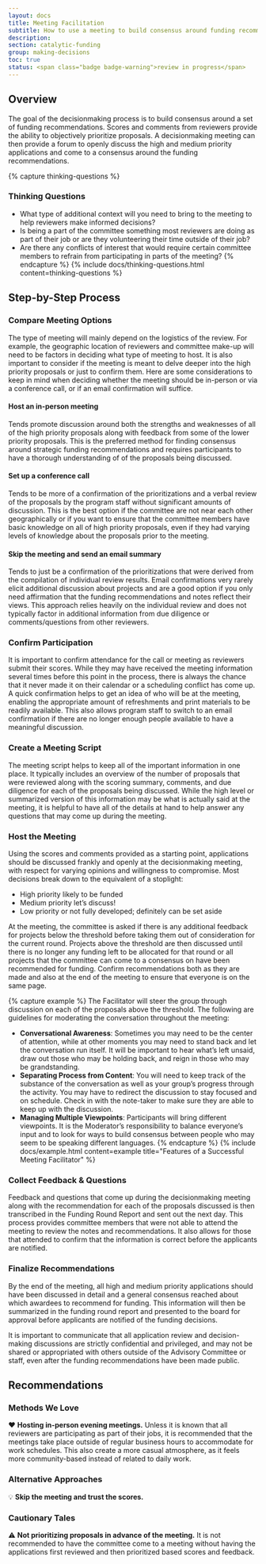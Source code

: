 ```yaml
---
layout: docs
title: Meeting Facilitation
subtitle: How to use a meeting to build consensus around funding recommendations.
description:
section: catalytic-funding
group: making-decisions
toc: true
status: <span class="badge badge-warning">review in progress</span>
---
```


## Overview

The goal of the decisionmaking process is to build consensus around a set of funding recommendations. Scores and comments from reviewers provide the ability to objectively prioritize proposals. A decisionmaking meeting can then provide a forum to openly discuss the high and medium priority applications and come to a consensus around the funding recommendations.

{% capture thinking-questions %}
### Thinking Questions

* What type of additional context will you need to bring to the meeting to help reviewers make informed decisions?
* Is being a part of the committee something most reviewers are doing as part of their job or are they volunteering their time outside of their job?
* Are there any conflicts of interest that would require certain committee members to refrain from participating in parts of the meeting?
{% endcapture %}
{% include docs/thinking-questions.html content=thinking-questions %}

## Step-by-Step Process

### Compare Meeting Options

The type of meeting will mainly depend on the logistics of the review. For example, the geographic location of reviewers and committee make-up will need to be factors in deciding what type of meeting to host. It is also important to consider if the meeting is meant to delve deeper into the high priority proposals or just to confirm them. Here are some considerations to keep in mind when deciding whether the meeting should be in-person or via a conference call, or if an email confirmation will suffice.

#### Host an in-person meeting

Tends promote discussion around both the strengths and weaknesses of all of the high priority proposals along with feedback from some of the lower priority proposals. This is the preferred method for finding consensus around strategic funding recommendations and requires participants to have a thorough understanding of of the proposals being discussed.

#### Set up a conference call

Tends to be more of a confirmation of the prioritizations and a verbal review of the proposals by the program staff without significant amounts of discussion. This is the best option if the committee are not near each other geographically or if you want to ensure that the committee members have basic knowledge on all of high priority proposals, even if they had varying levels of knowledge about the proposals prior to the meeting.

#### Skip the meeting and send an email summary

Tends to just be a confirmation of the prioritizations that were derived from the compilation of individual review results. Email confirmations very rarely elicit additional discussion about projects and are a good option if you only need affirmation that the funding recommendations and notes reflect their views. This approach relies heavily on the individual review and does not typically factor in additional information from due diligence or comments/questions from other reviewers.

### Confirm Participation

It is important to confirm attendance for the call or meeting as reviewers submit their scores. While they may have received the meeting information several times before this point in the process, there is always the chance that it never made it on their calendar or a scheduling conflict has come up. A quick confirmation helps to get an idea of who will be at the meeting, enabling the appropriate amount of refreshments and print materials to be readily available. This also allows program staff to switch to an email confirmation if there are no longer enough people available to have a meaningful discussion.

### Create a Meeting Script

The meeting script helps to keep all of the important information in one place. It typically includes an overview of the number of proposals that were reviewed along with the scoring summary, comments, and due diligence for each of the proposals being discussed. While the high level or summarized version of this information may be what is actually said at the meeting, it is helpful to have all of the details at hand to help answer any questions that may come up during the meeting.

### Host the Meeting

Using the scores and comments provided as a starting point, applications should be discussed frankly and openly at the decisionmaking meeting, with respect for varying opinions and willingness to compromise. Most decisions break down to the equivalent of a stoplight:

* <span class="badge badge-success">High priority</span> likely to be funded
* <span class="badge badge-warning">Medium priority</span> let’s discuss!
* <span class="badge badge-danger">Low priority</span> or not fully developed; definitely can be set aside

At the meeting, the committee is asked if there is any additional feedback for projects below the threshold before taking them out of consideration for the current round. Projects above the threshold are then discussed until there is no longer any funding left to be allocated for that round or all projects that the committee can come to a consensus on have been recommended for funding. Confirm recommendations both as they are made and also at the end of the meeting to ensure that everyone is on the same page.

{% capture example %}
The Facilitator will steer the group through discussion on each of the proposals above the threshold. The following are guidelines for moderating the conversation throughout the meeting:

* **Conversational Awareness**: Sometimes you may need to be the center of attention, while at other moments you may need to stand back and let the conversation run itself. It will be important to hear what’s left unsaid, draw out those who may be holding back, and reign in those who may be grandstanding.
* **Separating Process from Content**: You will need to keep track of the substance of the conversation as well as your group’s progress through the activity. You may have to redirect the discussion to stay focused and on schedule. Check in with the note-taker to make sure they are able to keep up with the discussion.
* **Managing Multiple Viewpoints**: Participants will bring different viewpoints. It is the Moderator’s responsibility to balance everyone’s input and to look for ways to build consensus between people who may seem to be speaking different languages.
{% endcapture %}
{% include docs/example.html content=example title="Features of a Successful Meeting Facilitator" %}

### Collect Feedback & Questions

Feedback and questions that come up during the decisionmaking meeting along with the recommendation for each of the proposals discussed is then transcribed in the Funding Round Report and sent out the next day. This process provides committee members that were not able to attend the meeting to review the notes and recommendations. It also allows for those that attended to confirm that the information is correct before the applicants are notified.

### Finalize Recommendations

By the end of the meeting, all high and medium priority applications should have been discussed in detail and a general consensus reached about which awardees to recommend for funding. This information will then be summarized in the funding round report and presented to the board for approval before applicants are notified of the funding decisions.

It is important to communicate that all application review and decision-making discussions are strictly confidential and privileged, and may not be shared or appropriated with others outside of the Advisory Committee or staff, even after the funding recommendations have been made public.  

## Recommendations

### Methods We Love

:heart: **Hosting in-person evening meetings.** Unless it is known that all reviewers are participating as part of their jobs, it is recommended that the meetings take place outside of regular business hours to accommodate for work schedules. This also create a more casual atmosphere, as it feels more community-based instead of related to daily work.

### Alternative Approaches

:bulb: **Skip the meeting and trust the scores.**

### Cautionary Tales

:warning: **Not prioritizing proposals in advance of the meeting.** It is not recommended to have the committee come to a meeting without having the applications first reviewed and then prioritized based scores and feedback.
